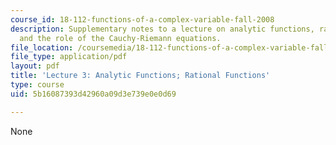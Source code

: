 ```yaml
---
course_id: 18-112-functions-of-a-complex-variable-fall-2008
description: Supplementary notes to a lecture on analytic functions, rational functions,
  and the role of the Cauchy-Riemann equations.
file_location: /coursemedia/18-112-functions-of-a-complex-variable-fall-2008/5b16087393d42960a09d3e739e0e0d69_lecture3.pdf
file_type: application/pdf
layout: pdf
title: 'Lecture 3: Analytic Functions; Rational Functions'
type: course
uid: 5b16087393d42960a09d3e739e0e0d69

---
```

None